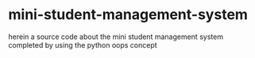 # mini-student-management-system
herein a source code about the mini student management system completed by using the python oops concept 
